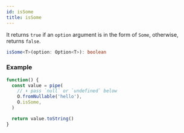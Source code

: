```yaml
---
id: isSome
title: isSome
---
```


It returns `true` if an `option` argument is in the form of `Some`, otherwise, returns `false`.

```ts
isSome<T>(option: Option<T>): boolean
```

### Example

```jsx live
function() {
  const value = pipe(
    // ⬇️ pass `null` or `undefined` below
    O.fromNullable('hello'),
    O.isSome,
  )

  return value.toString()
}
```
